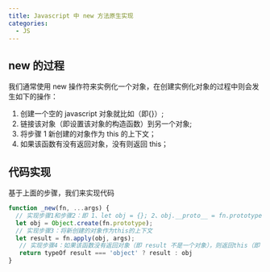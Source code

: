 ```yaml
---
title: Javascript 中 new 方法原生实现
categories:
  - JS
---
```


## new 的过程

我们通常使用 new 操作符来实例化一个对象，在创建实例化对象的过程中则会发生如下的操作：

1. 创建一个空的 javascript 对象就比如（即{}）;
2. 链接该对象（即设置该对象的构造函数）到另一个对象;
3. 将步骤 1 新创建的对象作为 this 的上下文；
4. 如果该函数有没有返回对象，没有则返回 this；

## 代码实现

基于上面的步骤，我们来实现代码

```js
function _new(fn, ...args) {
  // 实现步骤1和步骤2：即 1、let obj = {}; 2、obj.__proto__ = fn.prototype
  let obj = Object.create(fn.prototype);
  // 实现步骤3：将新创建的对象作为this的上下文
  let result = fn.apply(obj, args);
   // 实现步骤4：如果该函数没有返回对象（即 result 不是一个对象），则返回this（即 obj)
   return typeOf result === 'object' ? result : obj
}
```